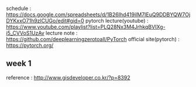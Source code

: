 schedule : https://docs.google.com/spreadsheets/d/1B26Ihd419ilM7IEuQ9DDBYQW7OjDYKxxO71h9zlCUGo/edit#gid=0
pytorch lecture(youtube) : https://www.youtube.com/playlist?list=PLQ28Nx3M4JrhkqBVIXg-i5_CVVoS1UzAv
lecture note : https://github.com/deeplearningzerotoall/PyTorch
official site(pytorch) : https://pytorch.org/


## week 1
reference : http://www.gisdeveloper.co.kr/?p=8392
